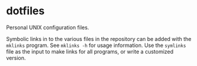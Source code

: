 #  dotfiles
Personal UNIX configuration files.

Symbolic links in to the various files in the repository can be added with the
`mklinks` program. See `mklinks -h` for usage information. Use the `symlinks`
file as the input to make links for all programs, or write a customized
version.
